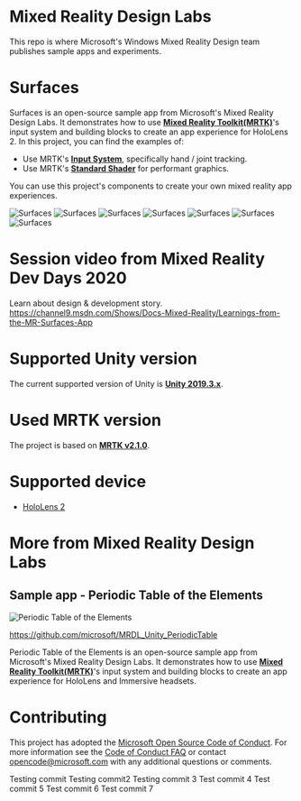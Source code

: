 # Mixed Reality Design Labs
This repo is where Microsoft's Windows Mixed Reality Design team publishes sample apps and experiments.

# Surfaces
Surfaces is an open-source sample app from Microsoft's Mixed Reality Design Labs. It demonstrates how to use **[Mixed Reality Toolkit(MRTK)](https://github.com/Microsoft/MixedRealityToolkit-Unity)**'s input system and building blocks to create an app experience for HoloLens 2. In this project, you can find the examples of:
- Use MRTK's **[Input System](https://microsoft.github.io/MixedRealityToolkit-Unity/Documentation/Input/Overview.html)**, specifically hand / joint tracking.
- Use MRTK's **[Standard Shader](https://microsoft.github.io/MixedRealityToolkit-Unity/Documentation/README_MRTKStandardShader.html)** for performant graphics.

You can use this project's components to create your own mixed reality app experiences. 

<img src="External/ReadMeImages/MRDL_Surfaces_1.jpg" alt="Surfaces">
<img src="External/ReadMeImages/MRDL_Surfaces_2.jpg" alt="Surfaces">
<img src="External/ReadMeImages/MRDL_Surfaces_3.jpg" alt="Surfaces">
<img src="External/ReadMeImages/MRDL_Surfaces_4.jpg" alt="Surfaces">
<img src="External/ReadMeImages/MRDL_Surfaces_5.jpg" alt="Surfaces">
<img src="External/ReadMeImages/MRDL_Surfaces_6.jpg" alt="Surfaces">
<img src="External/ReadMeImages/MRDL_Surfaces_7.jpg" alt="Surfaces">

# Session video from Mixed Reality Dev Days 2020
Learn about design & development story.
https://channel9.msdn.com/Shows/Docs-Mixed-Reality/Learnings-from-the-MR-Surfaces-App

# Supported Unity version
The current supported version of Unity is [**Unity 2019.3.x**](https://unity3d.com/unity/qa/lts-releases?version=2019.2). 

# Used MRTK version
The project is based on [**MRTK v2.1.0**](https://github.com/microsoft/MixedRealityToolkit-Unity/releases/tag/v2.1.0). 

# Supported device
- [HoloLens 2](https://www.hololens.com)


# More from Mixed Reality Design Labs #
## Sample app - Periodic Table of the Elements ##
<img src="https://github.com/Microsoft/MRDesignLabs_Unity_PeriodicTable/blob/master/External/ReadMeImages/PeriodicTable_Hero.jpg" alt="Periodic Table of the Elements">

https://github.com/microsoft/MRDL_Unity_PeriodicTable

Periodic Table of the Elements is an open-source sample app from Microsoft's Mixed Reality Design Labs. It demonstrates how to use **[Mixed Reality Toolkit(MRTK)](https://github.com/Microsoft/MixedRealityToolkit-Unity)**'s input system and building blocks to create an app experience for HoloLens and Immersive headsets.


# Contributing

This project has adopted the [Microsoft Open Source Code of Conduct](https://opensource.microsoft.com/codeofconduct/). For more information see the [Code of Conduct FAQ](https://opensource.microsoft.com/codeofconduct/faq/) or contact [opencode@microsoft.com](mailto:opencode@microsoft.com) with any additional questions or comments.

Testing commit
Testing commit2
Testing commit 3
Test commit 4
Test commit 5
Test commit 6
Test commit 7
